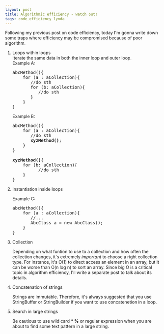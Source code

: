 ```yaml
---
layout: post
title: Algorithmic efficiency - watch out!
tags: code_efficiency lynda
---
```

Following my previous post on code efficiency, today I'm gonna write down some traps where efficiency may be compromised because of poor algorithm.
<ol>
<li>Loops within loops</li>
Iterate the same data in both the inner loop and outer loop.
<br>
Example A:
<pre>
abcMethod(){
	for (a : aCollection){
	   //do sth
	   for (b: aCollection){
	      //do sth
	   }
	}
}
</pre>

Example B:
<pre>
abcMethod(){
	for (a : aCollection){
	   //do sth
	   <strong>xyzMethod()</strong>;
	}
}

<strong>xyzMethod()</strong>{
	for (b: aCollection){
	      //do sth
	}
}
</pre>

<li>Instantiation inside loops</li>

Example C:
<pre>
abcMethod(){
	for (a : aCollection){
	   //...
	   AbcClass a = new AbcClass();
	}
}
</pre>

<li>Collection</li>
<p>
Depending on what funtion to use to a collection and how often the collection changes, it's extremely <em>important</em> to choose a right collection type. For instance, it's O(1) to direct access an element in an array, but it can be worse than O(n log n) to sort an array. Since big O is a critical topic in algorithm efficiency, I'll write a separate post to talk about its details.
</p>
<li>Concatenation of strings</li>
<p>
Strings are immutable. Therefore, it's always suggested that you use StringBuffer or StringBuilder if you want to use concatenetion in a loop.
</p>

<li>Search in large strings</li>
<p>
Be cautious to use wild card 
<strong>* %</strong>
or regular expression when you are about to find some text pattern in a large string. 
</p>
</ol>



